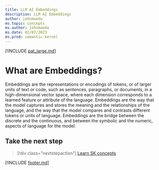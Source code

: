 ```yaml
---
title: LLM AI Embeddings
description: LLM AI Embeddings
author: johnmaeda
ms.topic: concepts
ms.author: johnmaeda
ms.date: 02/07/2023
ms.prod: semantic-kernel
---
```


[!INCLUDE [pat_large.md](../includes/pat_large.md)]

# What are Embeddings?

Embeddings are the representations or encodings of tokens, or of larger units of text or code, such as sentences, paragraphs, or documents, in a high-dimensional vector space, where each dimension corresponds to a learned feature or attribute of the language. Embeddings are the way that the model captures and stores the meaning and the relationships of the language, and the way that the model compares and contrasts different tokens or units of language. Embeddings are the bridge between the discrete and the continuous, and between the symbolic and the numeric, aspects of language for the model.

## Take the next step

> [!div class="nextstepaction"]
> [Learn SK concepts](../concepts-sk/overview)

[!INCLUDE [footer.md](includes/footer.md)]